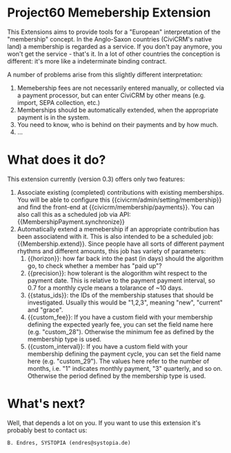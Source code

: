 Project60 Memebership Extension
===

This Extensions aims to provide tools for a "European" interpretation of the "membership" concept. In the Anglo-Saxon countries (CiviCRM's native land) a membership is regarded as a service. If you don't pay anymore, you won't get the service - that's it. In a lot of other countries the conception is different: it's more like a indeterminate binding contract.

A number of problems arise from this slightly different interpretation:

1. Memebership fees are not necessarily entered manually, or collected via a payment processor, but can enter CiviCRM by other means (e.g. import, SEPA collection, etc.)
2. Memberships should be automatically extended, when the appropriate payment is in the system.
3. You need to know, who is behind on their payments and by how much.
4. …


What does it do?
===

This extension currently (version 0.3) offers only two features:

1. Associate existing (completed) contributions with existing memberships. You will be able to configure this {{civicrm/admin/setting/membership}} and find the front-end at {{civicrm/membership/payments}}. You can also call this as a scheduled job via API: {{MembershipPayment.synchronize}}
2. Automatically extend a memebership if an appropriate contribution has been associatend with it. This is also intended to be a scheduled job: {{Membership.extend}}. Since people have all sorts of different payment rhythms and different amounts, this job has variety of parameters:
   1. {{horizon}}: how far back into the past (in days) should the algorithm go, to check whether a member has "paid up"?
   2. {{precision}}: how tolerant is the alogorithm wiht respect to the payment date. This is relative to the payment payment interval, so 0.7 for a monthly cycle means a tolarance of ~10 days.
   3. {{status_ids}}: the IDs of the membership statuses that should be investigated. Usually this would be "1,2,3", meaning "new", "current" and "grace".
   4. {{custom_fee}}: If you have a custom field with your membership defining the expected yearly fee, you can set the field name here (e.g. "custom_28"). Otherwise the minimum fee as defined by the membership type is used.
   5. {{custom_interval}}: If you have a custom field with your membership defining the payment cycle, you can set the field name here (e.g. "custom_29"). The values here refer to the number of months, i.e. "1" indicates monthly payment, "3" quarterly, and so on. Otherwise the period defined by the membership type is used.


What's next?
===
Well, that depends a lot on you. If you want to use this extension it's probably best to contact us: 

    B. Endres, SYSTOPIA (endres@systopia.de)